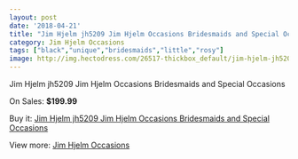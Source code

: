 ```yaml
---
layout: post
date: '2018-04-21'
title: "Jim Hjelm jh5209 Jim Hjelm Occasions Bridesmaids and Special Occasions"
category: Jim Hjelm Occasions
tags: ["black","unique","bridesmaids","little","rosy"]
image: http://img.hectodress.com/26517-thickbox_default/jim-hjelm-jh5209-jim-hjelm-occasions-bridesmaids-and-special-occasions.jpg
---
```

Jim Hjelm jh5209 Jim Hjelm Occasions Bridesmaids and Special Occasions

On Sales: **$199.99**
<a href="https://www.hectodress.com/jim-hjelm-occasions/12294-jim-hjelm-jh5209-jim-hjelm-occasions-bridesmaids-and-special-occasions.html"><amp-img layout="responsive" width="600" height="600" src="//img.hectodress.com/26517-thickbox_default/jim-hjelm-jh5209-jim-hjelm-occasions-bridesmaids-and-special-occasions.jpg" alt="Jim Hjelm jh5209 Jim Hjelm Occasions Bridesmaids and Special Occasions 0" /></a>
<a href="https://www.hectodress.com/jim-hjelm-occasions/12294-jim-hjelm-jh5209-jim-hjelm-occasions-bridesmaids-and-special-occasions.html"><amp-img layout="responsive" width="600" height="600" src="//img.hectodress.com/26519-thickbox_default/jim-hjelm-jh5209-jim-hjelm-occasions-bridesmaids-and-special-occasions.jpg" alt="Jim Hjelm jh5209 Jim Hjelm Occasions Bridesmaids and Special Occasions 1" /></a>
<a href="https://www.hectodress.com/jim-hjelm-occasions/12294-jim-hjelm-jh5209-jim-hjelm-occasions-bridesmaids-and-special-occasions.html"><amp-img layout="responsive" width="600" height="600" src="//img.hectodress.com/26518-thickbox_default/jim-hjelm-jh5209-jim-hjelm-occasions-bridesmaids-and-special-occasions.jpg" alt="Jim Hjelm jh5209 Jim Hjelm Occasions Bridesmaids and Special Occasions 2" /></a>

Buy it: [Jim Hjelm jh5209 Jim Hjelm Occasions Bridesmaids and Special Occasions](https://www.hectodress.com/jim-hjelm-occasions/12294-jim-hjelm-jh5209-jim-hjelm-occasions-bridesmaids-and-special-occasions.html "Jim Hjelm jh5209 Jim Hjelm Occasions Bridesmaids and Special Occasions")

View more: [Jim Hjelm Occasions](https://www.hectodress.com/190-jim-hjelm-occasions "Jim Hjelm Occasions")